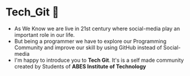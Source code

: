 # Tech_Git 🤖
- As We Know we are live in 21st century where social-media play an important role in our life.
- But being a programmer we have to explore our Programming Community and improve our skill by using GitHub instead of Social-media
- I'm happy to introduce you to <b>Tech Git</b>. It's is a self made community created by Students of <b>ABES Institute of Technology</b>
